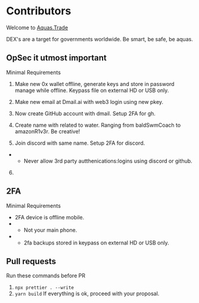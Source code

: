 # Contributors

Welcome to [Aquas.Trade](https://aquas.trade/)

DEX's are a target for governments worldwide. Be smart, be safe, be aquas.

## OpSec it utmost important

Minimal Requirements

1. Make new 0x wallet offline, generate keys and store in password manage while offline. Keypass file on external HD or USB only.

2. Make new email at Dmail.ai with web3 login using new pkey.

3. Now create GitHub account with dmail. Setup 2FA for gh.
4. Create name with related to water. Ranging from baldSwmCoach to amazonR1v3r. Be creative!

5. Join discord with same name. Setup 2FA for discord.

- - Never allow 3rd party autthenications:logins using discord or github.

6.

## 2FA

Minimal Requirements

- 2FA device is offline mobile.
- - Not your main phone.
- - 2fa backups stored in keypass on external HD or USB only.

## Pull requests

Run these commands before PR

1. `npx prettier . --write`
2. `yarn build`
   If everything is ok, proceed with your proposal.
